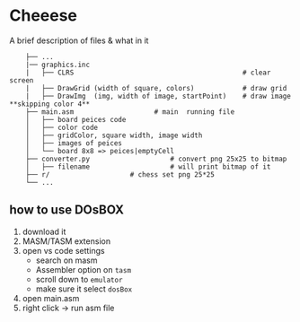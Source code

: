 
# Cheeese

A brief description of files & what in it

```
    ├── ...
    |── graphics.inc
    |   ├── CLRS                                          # clear screen
    |   ├── DrawGrid (width of square, colors)            # draw grid 
    |   ├── DrawImg  (img, width of image, startPoint)    # draw image **skipping color 4**
    ├── main.asm                    # main  running file
    │   ├── board peices code  
    │   ├── color code
    │   ├── gridColor, square width, image width
    │   ├── images of peices
    │   └── board 8x8 => peices|emptyCell
    ├── converter.py                    # convert png 25x25 to bitmap
    │   ├── filename                    # will print bitmap of it
    ├── r/                    # chess set png 25*25
    └── ...
```


## how to use DOsBOX

1. download it 
2. MASM/TASM extension
3. open vs code settings 
    - search on masm
    - Assembler option on ```tasm```
    - scroll down to ```emulator```
    - make sure it select ```dosBox```
4.  open main.asm
5. right click -> run asm file

